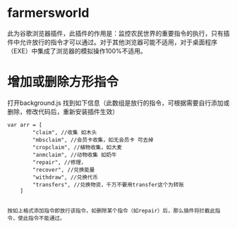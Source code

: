 # farmersworld
此为谷歌浏览器插件，此插件的作用是：监控农民世界的重要指令的执行，只有插件中允许放行的指令才可以通过。对于其他浏览器可能不适用，对于桌面程序（EXE）中集成了浏览器的模拟操作100%不适用。

# 增加或删除方形指令
打开background.js 找到如下信息（此数组是放行的指令，可根据需要自行添加或删除，修改代码后，重新安装插件生效）

	var arr = [
			"claim", //收集 如木头
			"mbsclaim", //会员卡收集，如无会员卡 可去掉
			"cropclaim", //植物收集，如大麦
			"anmclaim", //动物收集 如奶牛
			"repair", //修理，
			"recover", //兑换能量
			"withdraw", //兑换代币
			"transfers", //兑换物资，千万不要用transfer这个为转账	
		]
    
    
    按如上格式添加指令即放行该指令，如删除某个指令（如repair）后，那么插件将拦截此指令，使此指令不能通过。
 
